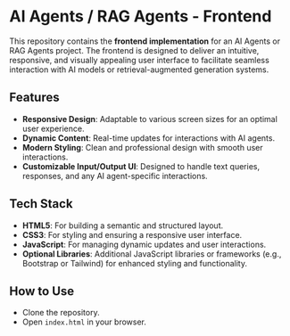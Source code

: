 # AI Agents / RAG Agents - Frontend

This repository contains the **frontend implementation** for an AI Agents or RAG Agents project. The frontend is designed to deliver an intuitive, responsive, and visually appealing user interface to facilitate seamless interaction with AI models or retrieval-augmented generation systems.

## Features
- **Responsive Design**: Adaptable to various screen sizes for an optimal user experience.
- **Dynamic Content**: Real-time updates for interactions with AI agents.
- **Modern Styling**: Clean and professional design with smooth user interactions.
- **Customizable Input/Output UI**: Designed to handle text queries, responses, and any AI agent-specific interactions.

## Tech Stack
- **HTML5**: For building a semantic and structured layout.
- **CSS3**: For styling and ensuring a responsive user interface.
- **JavaScript**: For managing dynamic updates and user interactions.
- **Optional Libraries**: Additional JavaScript libraries or frameworks (e.g., Bootstrap or Tailwind) for enhanced styling and functionality.

## How to Use
- Clone the repository.
- Open `index.html` in your browser.


